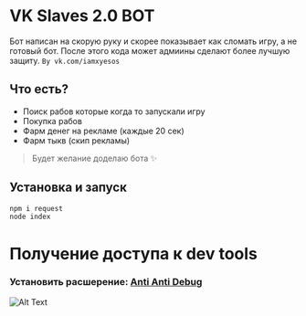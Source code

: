 # VK Slaves 2.0 BOT

Бот написан на скорую руку и скорее показывает как сломать игру, а не готовый бот.
После этого кода может адмиины сделают более лучшую защиту.
`By vk.com/iamxyesos`

## Что есть?
- Поиск рабов которые когда то запускали игру
- Покупка рабов
- Фарм денег на рекламе (каждые 20 сек)
- Фарм тыкв (скип рекламы)
> Будет желание доделаю бота ✨

## Установка и запуск
```sh
npm i request
node index
```

# Получение доступа к dev tools

### Установить расшерение: [Anti Anti Debug](https://chromewebstore.google.com/detail/anti-anti-debug/mnmnmcmdkigakhlfkcdimghndnmomfeo)
![Alt Text](https://s5.gifyu.com/images/SRv0V.gif)
